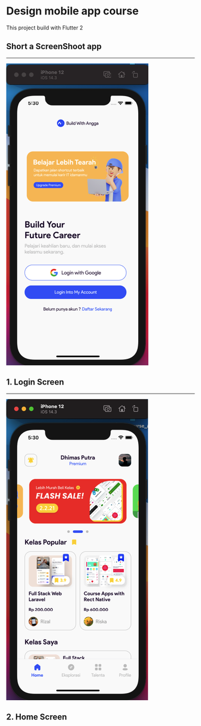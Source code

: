# Design mobile app course

This project build with Flutter 2

## Short a ScreenShoot app

---

![image info](./assets/documentation/login_screen.png)

## 1. Login Screen

---

![image info](./assets/documentation/home_screen.png)

## 2. Home Screen
